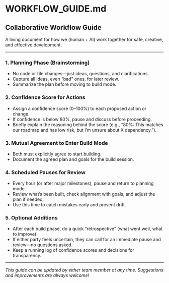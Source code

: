 # WORKFLOW_GUIDE.md

## Collaborative Workflow Guide

A living document for how we (human + AI) work together for safe, creative, and effective development.

---

### 1. Planning Phase (Brainstorming)
- No code or file changes—just ideas, questions, and clarifications.
- Capture all ideas, even “bad” ones, for later review.
- Summarize the plan before moving to build mode.

### 2. Confidence Score for Actions
- Assign a confidence score (0–100%) to each proposed action or change.
- If confidence is below 80%, pause and discuss before proceeding.
- Briefly explain the reasoning behind the score (e.g., “80%: This matches our roadmap and has low risk, but I’m unsure about X dependency.”).

### 3. Mutual Agreement to Enter Build Mode
- Both must explicitly agree to start building.
- Document the agreed plan and goals for the build session.

### 4. Scheduled Pauses for Review
- Every hour (or after major milestones), pause and return to planning mode.
- Review what’s been built, check alignment with goals, and adjust the plan if needed.
- Use this time to catch mistakes early and prevent drift.

### 5. Optional Additions
- After each build phase, do a quick “retrospective” (what went well, what to improve).
- If either party feels uncertain, they can call for an immediate pause and review—no questions asked.
- Keep a running log of confidence scores and decisions for transparency.

---

*This guide can be updated by either team member at any time. Suggestions and improvements are always welcome!*
